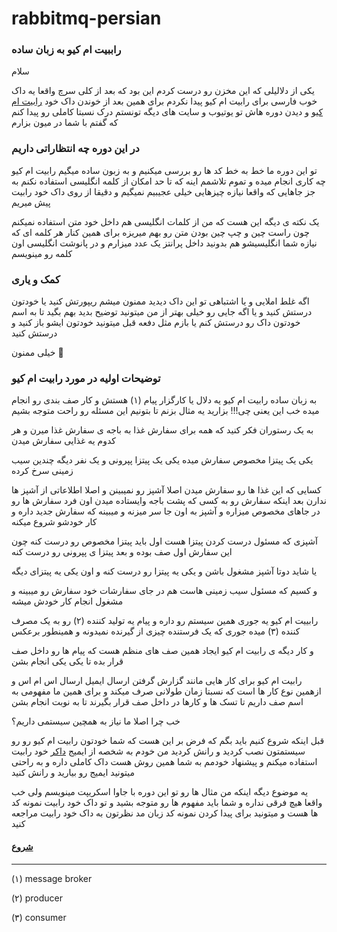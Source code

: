 # rabbitmq-persian
### راببیت ام کیو به زبان ساده


سلام

یکی از دلالیلی که این مخزن رو درست کردم این بود که بعد از کلی سرچ واقعا یه داک خوب فارسی برای رابیت ام کیو پیدا نکردم 
برای همین بعد از خوندن داک خود [رابیت ام کیو](https://www.rabbitmq.com/getstarted.html) و دیدن دوره هاش تو یوتیوب و سایت های دیگه تونستم درک نسبتا کاملی رو پیدا کنم که گفتم با شما در میون بزارم

### در این دوره چه انتظاراتی داریم
تو این دوره ما خط به خط کد ها رو بررسی میکنیم و به زبون ساده میگیم رابیت ام کیو چه کاری انجام میده و تموم تلاشمم اینه که تا حد امکان از کلمه انگلیسی استفاده نکنم به جز جاهایی که واقعا نیازه
چیزهایی خیلی عجیبیم نمیگیم و دقیقا از روی داک خود رابیت پیش میریم

یک نکته ی دیگه این هست که من از کلمات انگلیسی هم داخل خود متن استفاده نمیکنم چون راست چین و چپ چین بودن متن رو بهم میریزه برای همین کنار هر کلمه ای که نیازه شما انگلیسیشو هم بدونید داخل پرانتز یک عدد میزارم و در پانوشت انگلیسی اون کلمه رو مینویسم

### کمک و یاری
اگه غلط املایی و یا اشتباهی تو این داک دیدید ممنون میشم ریپورتش کنید یا خودتون درستش کنید و یا اگه جایی رو خیلی بهتر از من میتونید توضیح بدید بهم بگید تا به اسم خودتون داک رو درستش کنم یا بازم مثل دفعه قبل میتونید خودتون ایشو باز کنید و درستش کنید

خیلی ممنون 🌹

### توضیحات اولیه در مورد رابیت ام کیو
به زبان ساده رابیت ام کیو یه دلال یا کارگزار پیام (۱) هستش و کار صف بندی رو انجام میده خب این یعنی چی!!!
بزارید یه مثال بزنم تا بتونیم این مسئله رو راحت متوجه بشیم

به یک رستوران فکر کنید که همه برای سفارش غذا به باجه ی سفارش غذا میرن و هر کدوم یه غذایی سفارش میدن

یکی یک پیتزا مخصوص سفارش میده یکی یک پیتزا پپرونی و یک نفر دیگه چندین سیب زمینی سرخ کرده

کسایی که این غذا ها رو سفارش میدن اصلا آشپز رو نمیبینن و اصلا اطلاعاتی از آشپز ها ندارن بعد اینکه سفارش رو به کسی که پشت باجه وایستاده میدن اون فرد سفارش ها رو در جاهای مخصوص میزاره و آشپز به اون جا سر میزنه و میبینه که سفارش جدید داره و کار خودشو شروع میکنه 

آشپزی که مسئول درست کردن پیتزا هست اول باید پیتزا مخصوص رو درست کنه چون این سفارش اول صف بوده و بعد پیتزا ی پپرونی رو درست کنه 

یا شاید دوتا آشپز مشغول باشن و یکی یه پیتزا رو درست کنه و اون یکی یه پیتزای دیگه

و کسیم که مسئول سیب زمینی هاست هم در جای سفارشات خود سفارش رو میبینه و مشغول انجام کار خودش میشه

رابییت ام کیو یه جوری همین سیستم رو داره و پیام یه تولید کننده (۲) رو به یک مصرف کننده  (۳) میده جوری که یک فرستنده چیزی از گیرنده نمیدونه و همینطور برعکس

و کار دیگه ی رابیت ام کیو ایجاد همین صف های منظم هست که پیام ها رو داخل صف قرار بده تا یکی یکی انجام بشن

رابیت ام کیو برای کار هایی مانند گزارش گرفتن ارسال ایمیل ارسال اس ام اس و ازهمین نوع کار ها است که نسبتا زمان طولانی صرف میکند و برای همین ما مفهومی به اسم صف داریم تا تسک ها و کارها در داخل صف قرار بگیرند تا به نوبت انجام بشن

خب چرا اصلا ما نیاز به همچین سیستمی داریم؟

قبل اینکه شروع کنیم باید بگم که فرض بر این هست که شما خودتون رابیت ام کیو رو رو سیستمتون نصب کردید و رانش کردید من خودم به شخصه از ایمیج [داکر](https://hub.docker.com/_/rabbitmq) خود رابیت استفاده میکنم و پیشنهاد خودمم به شما همین روش هست
داک کاملی داره و به راحتی میتونید ایمیج رو بیارید و رانش کنید

یه موضوع دیگه اینکه من مثال ها رو تو این دوره با جاوا اسکریپت مینویسم ولی خب واقعا هیچ فرقی نداره و شما باید مفهوم ها رو متوجه بشید و تو داک خود رابیت نمونه کد ها هست
و میتونید برای پیدا کردن نمونه کد زبان مد نظرتون به داک خود رابیت مراجعه کنید

#### [شروع](https://github.com/sajadadineh/rabbitmq-persian/blob/main/lesson-0-introduction.md)

---

(۱) message broker

(۲) producer

(۳) consumer
